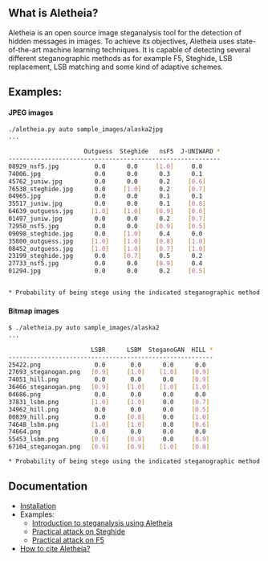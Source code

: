 
## What is Aletheia?

Aletheia is an open source image steganalysis tool for the detection of hidden messages in images. To achieve its objectives, Aletheia uses state-of-the-art machine learning techniques. It is capable of detecting several different steganographic methods as for example F5, Steghide, LSB replacement, LSB matching and some kind of adaptive schemes.


## Examples:

#### JPEG images
```bash
./aletheia.py auto sample_images/alaska2jpg
...

                     Outguess  Steghide   nsF5  J-UNIWARD *
-----------------------------------------------------------
08929_nsf5.jpg          0.0      0.0     [1.0]     0.0   
74006.jpg               0.0      0.0      0.3      0.1   
45762_juniw.jpg         0.0      0.0      0.2     [0.6]  
76538_steghide.jpg      0.0     [1.0]     0.2     [0.7]  
04965.jpg               0.0      0.0      0.1      0.1   
35517_juniw.jpg         0.0      0.0      0.1     [0.8]  
64639_outguess.jpg     [1.0]    [1.0]    [0.9]    [0.6]  
01497_juniw.jpg         0.0      0.0      0.2     [0.7]  
72950_nsf5.jpg          0.0      0.0     [0.9]    [0.5]  
09098_steghide.jpg      0.0     [1.0]     0.4      0.0   
35800_outguess.jpg     [1.0]    [1.0]    [0.8]    [1.0]  
08452_outguess.jpg     [1.0]    [1.0]    [0.7]    [1.0]  
23199_steghide.jpg      0.0     [0.7]     0.5      0.2   
27733_nsf5.jpg          0.0      0.0     [0.9]     0.4   
01294.jpg               0.0      0.0      0.2     [0.5] 


* Probability of being stego using the indicated steganographic method.

```

#### Bitmap images
```bash
$ ./aletheia.py auto sample_images/alaska2
...

                       LSBR      LSBM  SteganoGAN  HILL *
---------------------------------------------------------
25422.png               0.0       0.0      0.0      0.0   
27693_steganogan.png   [0.9]     [1.0]    [1.0]    [0.9]  
74051_hill.png          0.0       0.0      0.0     [0.9]  
36466_steganogan.png   [0.9]     [1.0]    [1.0]    [1.0]  
04686.png               0.0       0.0      0.0      0.0   
37831_lsbm.png         [1.0]     [1.0]     0.0     [0.7]  
34962_hill.png          0.0       0.0      0.0     [0.5]  
00839_hill.png          0.0      [0.8]     0.0     [1.0]  
74648_lsbm.png         [1.0]     [1.0]     0.0     [0.6]  
74664.png               0.0       0.0      0.0      0.0   
55453_lsbm.png         [0.6]     [0.9]     0.0     [0.9]  
67104_steganogan.png   [0.9]     [0.9]    [1.0]    [0.8] 

* Probability of being stego using the indicated steganographic method.

```


## Documentation

- [Installation](/INSTALL.md)
- Examples:
	* [Introduction to steganalysis using Aletheia](https://daniellerch.me/stego/aletheia/intro-en/)
	* [Practical attack on Steghide](https://daniellerch.me/stego/aletheia/steghide-attack-en/)
	* [Practical attack on F5](https://daniellerch.me/stego/aletheia/f5-attack-en/)
- [How to cite Aletheia?](/CITING.md)



